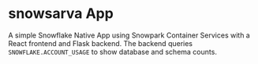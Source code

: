 # snowsarva App

A simple Snowflake Native App using Snowpark Container Services with a React frontend and Flask backend. The backend queries `SNOWFLAKE.ACCOUNT_USAGE` to show database and schema counts.
